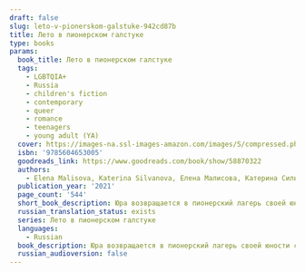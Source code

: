 ```yaml
---
draft: false
slug: leto-v-pionerskom-galstuke-942cd87b
title: Лето в пионерском галстуке
type: books
params:
  book_title: Лето в пионерском галстуке
  tags:
    - LGBTQIA+
    - Russia
    - children's fiction
    - contemporary
    - queer
    - romance
    - teenagers
    - young adult (YA)
  cover: https://images-na.ssl-images-amazon.com/images/S/compressed.photo.goodreads.com/books/1630593788i/58870322.jpg
  isbn: '9785604653005'
  goodreads_link: https://www.goodreads.com/book/show/58870322
  authors:
    - Elena Malisova, Katerina Silvanova, Елена Малисова, Катерина Сильванова
  publication_year: '2021'
  page_count: '544'
  short_book_description: Юра возвращается в пионерский лагерь своей юности спустя двадцать лет. В руинах прошлого он надеется отыскать путь в настоящее, к человеку, которого когда-то любил.
  russian_translation_status: exists
  series: Лето в пионерском галстуке
  languages:
    - Russian
  book_description: Юра возвращается в пионерский лагерь своей юности спустя двадцать лет. В руинах прошлого он надеется отыскать путь в настоящее, к человеку, которого когда-то любил. Эта история о том, что в СССР не все было гладко, правильно и безлико. Что были переживания, страсти, влечения и чувства, которые не вписывались в рамки морали на пути к «светлому будущему». И что это будущее оказалось не таким уж и светлым.
  russian_audioversion: false
---
```


